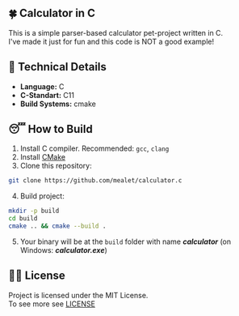 ## 🍀 Calculator in C
This is a simple parser-based calculator pet-project written in C. <br/>
I've made it just for fun and this code is NOT a good example!

## 💭 Technical Details
- **Language:** C
- **C-Standart:** C11
- **Build Systems:** cmake

## 😴 How to Build
1. Install C compiler. Recommended: `gcc`, `clang`
2. Install [CMake](https://cmake.org/)
3. Clone this repository:
```sh
git clone https://github.com/mealet/calculator.c
```
4. Build project:
```sh
mkdir -p build
cd build
cmake .. && cmake --build .
```
5. Your binary will be at the `build` folder with name _**calculator**_ (on Windows: _**calculator.exe**_)

## 👮‍♀️ License
Project is licensed under the MIT License. <br/>
To see more see [LICENSE](https://github.com/mealet/calculator.c/blob/master/LICENSE)

